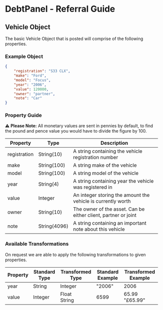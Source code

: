 # DebtPanel - Referral Guide

## Vehicle Object

The basic Vehicle Object that is posted will comprise of the following properties.

### Example Object

``` json
{
    "registration": "S33 CLX",
    "make": "Ford",
    "model": "Focus",
    "year": "2006",
    "value": 120000,
    "owner": "partner",
    "note": "Car"
}
```

### Property Guide

:warning: **Please Note:** All monetary values are sent in pennies by default, to find the pound and pence value you would have to divide the figure by 100.

Property | Type | Description
--- | --- | ---
registration | String(10) | A string containing the vehicle registration number
make | String(100) | A string make of the vehicle
model | String(100) | A string model of the vehicle
year | String(4) | A string containing year the vehicle was registered in
value | Integer | An integer storing the amount the vehicle is currently worth
owner | String(10) | The owner of the asset. Can be either client, partner or joint
note | String(4096) | A string containing an important note about this vehicle

### Available Transformations

On request we are able to apply the following transformations to given properties.

Property | Standard Type | Transformed Type | Standard Example | Transformed Example
--- | --- | --- | --- | ---
year | String | Integer | "2006" | 2006
value | Integer | Float<br />String | 6599 | 65.99<br />"£65.99"